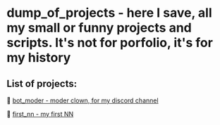 # dump_of_projects - here I save, all my small or funny projects and scripts. It's not for porfolio, it's for my history 
## List of projects:
🤡 [bot_moder - moder clown, for my discord channel](https://github.com/Murolando/dump_of_projects/tree/test/bot_moder)

🧠 [first_nn - my first NN](https://github.com/Murolando/dump_of_projects/blob/test/FirstNN.ipynb)
